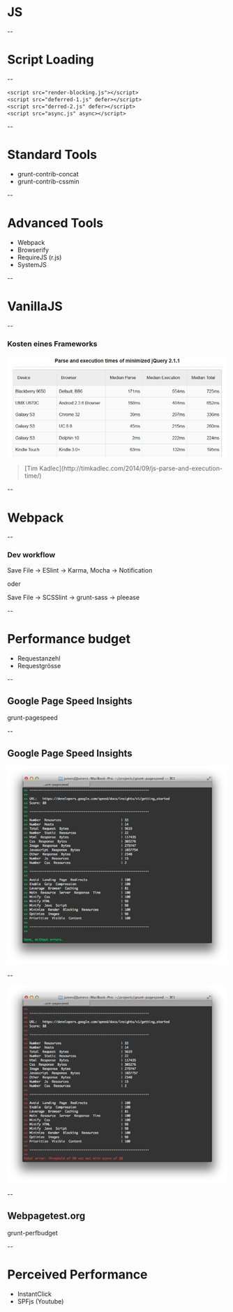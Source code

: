 # JS

--

# Script Loading

--

<pre><code class="lang-html">&lt;script src="render-blocking.js">&lt;/script>
&lt;script src="deferred-1.js" defer>&lt;/script>
&lt;script src="derred-2.js" defer>&lt;/script>
&lt;script src="async.js" async>&lt;/script>
</code></pre>

--

# Standard Tools

- grunt-contrib-concat
- grunt-contrib-cssmin

--

# Advanced Tools

- Webpack
- Browserify
- RequireJS (r.js)
- SystemJS

--

<!-- .slide: data-background="assets/js.png" -->

# VanillaJS

--

### Kosten eines Frameworks

<img src="assets/js-fw-exec-time.png">

> <footer>[Tim Kadlec](http://timkadlec.com/2014/09/js-parse-and-execution-time/)</footer>

--

# Webpack

--

### Dev workflow

Save File -> ESlint -> Karma, Mocha -> Notification

oder

Save File -> SCSSlint -> grunt-sass -> pleease

--

# Performance budget

- Requestanzehl
- Requestgrösse

--

## Google Page Speed Insights

grunt-pagespeed

--

## Google Page Speed Insights

<img src="assets/grunt-psi-ok.png">

--

<img src="assets/grunt-psi-fail.png">

--

## Webpagetest.org

grunt-perfbudget

--

# Perceived Performance

- InstantClick
- SPFjs (Youtube)
